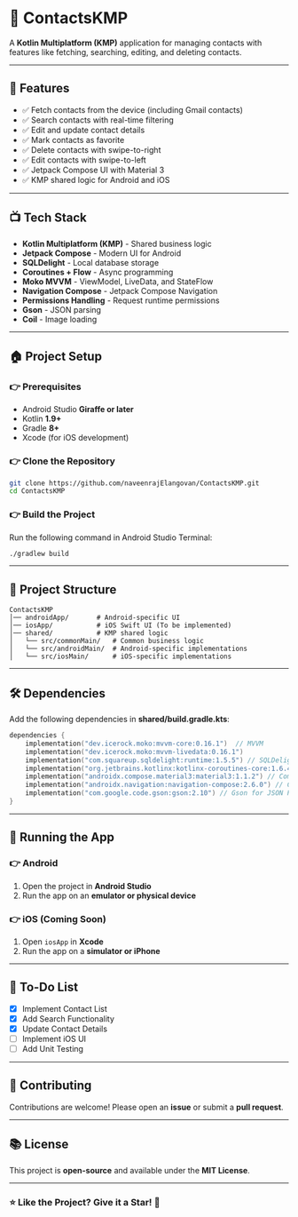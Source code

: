 # 🌟 ContactsKMP
A **Kotlin Multiplatform (KMP)** application for managing contacts with features like fetching, searching, editing, and deleting contacts.

---

## 🚀 Features
- ✅ Fetch contacts from the device (including Gmail contacts)
- ✅ Search contacts with real-time filtering
- ✅ Edit and update contact details
- ✅ Mark contacts as favorite
- ✅ Delete contacts with swipe-to-right
- ✅ Edit contacts with swipe-to-left
- ✅ Jetpack Compose UI with Material 3
- ✅ KMP shared logic for Android and iOS

---

## 📺 Tech Stack
- **Kotlin Multiplatform (KMP)** - Shared business logic
- **Jetpack Compose** - Modern UI for Android
- **SQLDelight** - Local database storage
- **Coroutines + Flow** - Async programming
- **Moko MVVM** - ViewModel, LiveData, and StateFlow
- **Navigation Compose** - Jetpack Compose Navigation
- **Permissions Handling** - Request runtime permissions
- **Gson** - JSON parsing
- **Coil** - Image loading

---

## 🏠 Project Setup

### 👉 Prerequisites
- Android Studio **Giraffe or later**
- Kotlin **1.9+**
- Gradle **8+**
- Xcode (for iOS development)

### 👉 Clone the Repository
```sh
git clone https://github.com/naveenrajElangovan/ContactsKMP.git
cd ContactsKMP
```

### 👉 Build the Project
Run the following command in Android Studio Terminal:
```sh
./gradlew build
```

---

## 💃 Project Structure
```
ContactsKMP
️│── androidApp/       # Android-specific UI
️│── iosApp/           # iOS Swift UI (To be implemented)
️│── shared/           # KMP shared logic
️│   └── src/commonMain/   # Common business logic
️│   └── src/androidMain/  # Android-specific implementations
️│   └── src/iosMain/      # iOS-specific implementations
```

---

## 🛠️ Dependencies
Add the following dependencies in **shared/build.gradle.kts**:

```kotlin
dependencies {
    implementation("dev.icerock.moko:mvvm-core:0.16.1")  // MVVM
    implementation("dev.icerock.moko:mvvm-livedata:0.16.1")
    implementation("com.squareup.sqldelight:runtime:1.5.5") // SQLDelight
    implementation("org.jetbrains.kotlinx:kotlinx-coroutines-core:1.6.4") // Coroutines
    implementation("androidx.compose.material3:material3:1.1.2") // Compose Material3
    implementation("androidx.navigation:navigation-compose:2.6.0") // Compose Navigation
    implementation("com.google.code.gson:gson:2.10") // Gson for JSON Parsing
}
```

---

## 🏃 Running the App

### 👉 Android
1. Open the project in **Android Studio**
2. Run the app on an **emulator or physical device**

### 👉 iOS (Coming Soon)
1. Open `iosApp` in **Xcode**
2. Run the app on a **simulator or iPhone**

---

## 💪 To-Do List
- [x] Implement Contact List
- [x] Add Search Functionality
- [x] Update Contact Details
- [ ] Implement iOS UI
- [ ] Add Unit Testing

---

## 🤝 Contributing
Contributions are welcome! Please open an **issue** or submit a **pull request**.

---

## 📚 License
This project is **open-source** and available under the **MIT License**.

---

### ⭐ **Like the Project? Give it a Star!** 🌟

